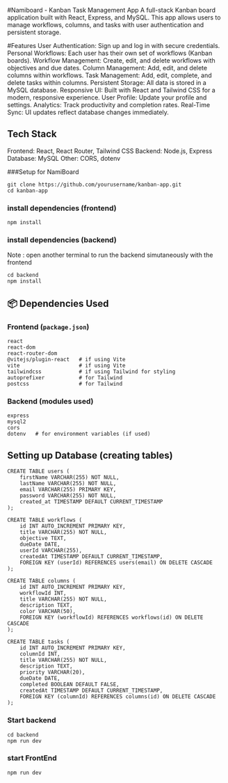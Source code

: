 #Namiboard - Kanban Task Management App
A full-stack Kanban board application built with React, Express, and MySQL. This app allows users to manage workflows, columns, and tasks with user authentication and persistent storage.

#Features
User Authentication: Sign up and log in with secure credentials.
Personal Workflows: Each user has their own set of workflows (Kanban boards).
Workflow Management: Create, edit, and delete workflows with objectives and due dates.
Column Management: Add, edit, and delete columns within workflows.
Task Management: Add, edit, complete, and delete tasks within columns.
Persistent Storage: All data is stored in a MySQL database.
Responsive UI: Built with React and Tailwind CSS for a modern, responsive experience.
User Profile: Update your profile and settings.
Analytics: Track productivity and completion rates.
Real-Time Sync: UI updates reflect database changes immediately.

## Tech Stack 
Frontend: React, React Router, Tailwind CSS
Backend: Node.js, Express
Database: MySQL
Other: CORS, dotenv

###Setup for NamiBoard
```
git clone https://github.com/yourusername/kanban-app.git
cd kanban-app
```

### install dependencies (frontend)
```
npm install
```

### install dependencies (backend) 
Note : open another terminal to run the backend simutaneously with the frontend
```
cd backend
npm install
```

## 📦 Dependencies Used

### Frontend (`package.json`)
```
react  
react-dom  
react-router-dom  
@vitejs/plugin-react   # if using Vite  
vite                   # if using Vite  
tailwindcss            # if using Tailwind for styling  
autoprefixer           # for Tailwind  
postcss                # for Tailwind  
```
### Backend (modules used) 
```
express  
mysql2  
cors  
dotenv   # for environment variables (if used)  
```

## Setting up Database (creating tables) 
```
CREATE TABLE users (
    firstName VARCHAR(255) NOT NULL,
    lastName VARCHAR(255) NOT NULL,
    email VARCHAR(255) PRIMARY KEY,
    password VARCHAR(255) NOT NULL,
    created_at TIMESTAMP DEFAULT CURRENT_TIMESTAMP
);

CREATE TABLE workflows (
    id INT AUTO_INCREMENT PRIMARY KEY,
    title VARCHAR(255) NOT NULL,
    objective TEXT,
    dueDate DATE,
    userId VARCHAR(255),
    createdAt TIMESTAMP DEFAULT CURRENT_TIMESTAMP,
    FOREIGN KEY (userId) REFERENCES users(email) ON DELETE CASCADE
);

CREATE TABLE columns (
    id INT AUTO_INCREMENT PRIMARY KEY,
    workflowId INT,
    title VARCHAR(255) NOT NULL,
    description TEXT,
    color VARCHAR(50),
    FOREIGN KEY (workflowId) REFERENCES workflows(id) ON DELETE CASCADE
);

CREATE TABLE tasks (
    id INT AUTO_INCREMENT PRIMARY KEY,
    columnId INT,
    title VARCHAR(255) NOT NULL,
    description TEXT,
    priority VARCHAR(20),
    dueDate DATE,
    completed BOOLEAN DEFAULT FALSE,
    createdAt TIMESTAMP DEFAULT CURRENT_TIMESTAMP,
    FOREIGN KEY (columnId) REFERENCES columns(id) ON DELETE CASCADE
);
```

### Start backend 
```
cd backend
npm run dev
```

### start FrontEnd
```
npm run dev
```

